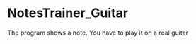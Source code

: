 NotesTrainer_Guitar
===================

The program shows a note. You have to play it on a real guitar
